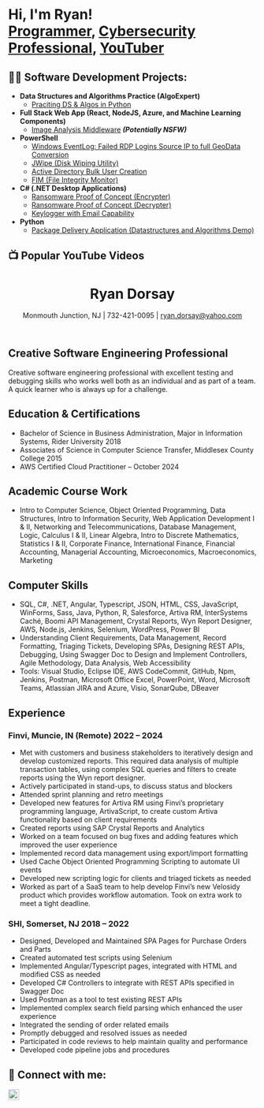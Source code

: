 <h1>Hi, I'm Ryan! <br/><a href="https://github.com/RyanDorsay">Programmer</a>, <a href="https://www.linkedin.com/in/RyanDorsay/">Cybersecurity Professional</a>, <a href="https://www.youtube.com/c/RyanDorsay">YouTuber</a></h1>

<h2>👨‍💻 Software Development Projects:</h2>

- <b>Data Structures and Algorithms Practice (AlgoExpert)</b>
  - [Praciting DS & Algos in Python](https://github.com/RyanDorsay/Algorithms-Practice)
- <b>Full Stack Web App (React, NodeJS, Azure, and Machine Learning Components)</b>
  - [Image Analysis Middleware](https://github.com/RyanDorsay/4chan-Image-Analysis-Middleware-C964) <b><i>(Potentially NSFW)</b></i>
- <b>PowerShell</b>
  - [Windows EventLog: Failed RDP Logins Source IP to full GeoData Conversion](https://github.com/RyanDorsay/Sentinel-Lab)
  - [JWipe (Disk Wiping Utility)](https://github.com/RyanDorsay/Jwipe.PowerShell)
  - [Active Directory Bulk User Creation](https://github.com/RyanDorsay/AD_PS)
  - [FIM (File Integrity Monitor)](https://github.com/RyanDorsay/PowerShell-Integrity-FIM)
- <b>C# (.NET Desktop Applications)</b>
  - [Ransomware Proof of Concept (Encrypter)](https://github.com/RyanDorsay/EncrypterPOC)
  - [Ransomware Proof of Concept (Decrypter)](https://github.com/RyanDorsay/DecrypterPOC)
  - [Keylogger with Email Capability](https://github.com/RyanDorsay/Key-Logger-With-Email)
- <b>Python</b>
  - [Package Delivery Application (Datastructures and Algorithms Demo)](https://github.com/RyanDorsay/Package-Delivery-Pathfinding-Algorithm)

<h2>📺 Popular YouTube Videos</h2>

<!-- [How to get into Cybersecurity Starting From Zero](https://www.youtube.com/watch?v=a83ASGn_V_s)
- [A Day in the Life of a Cybersecurity Anayst](https://www.youtube.com/watch?v=uHy3oM7NnoU)
- [How to Create a KeyLogger (C#)](https://www.youtube.com/watch?v=N-L9hklSlNk)
- [Ransomware Demonstration (C#)](https://www.youtube.com/watch?v=OfvdQeh79s0)
- [Is WGU Legit?](https://www.youtube.com/watch?v=E2MwRWxDBkA) -->

<header> <h1>Ryan Dorsay</h1> <p>Monmouth Junction, NJ | 732-421-0095 | <a href="mailto:ryan.dorsay@yahoo.com">ryan.dorsay@yahoo.com</a></p> </header> <div class="container"> <section class="content"> <h2>Creative Software Engineering Professional</h2> <p>Creative software engineering professional with excellent testing and debugging skills who works well both as an individual and as part of a team. A quick learner who is always up for a challenge.</p> <h2>Education & Certifications</h2> <ul> <li>Bachelor of Science in Business Administration, Major in Information Systems, Rider University 2018</li> <li>Associates of Science in Computer Science Transfer, Middlesex County College 2015</li> <li>AWS Certified Cloud Practitioner – October 2024</li> </ul> <h2>Academic Course Work</h2> <ul> <li>Intro to Computer Science, Object Oriented Programming, Data Structures, Intro to Information Security, Web Application Development I & II, Networking and Telecommunications, Database Management, Logic, Calculus I & II, Linear Algebra, Intro to Discrete Mathematics, Statistics I & II, Corporate Finance, International Finance, Financial Accounting, Managerial Accounting, Microeconomics, Macroeconomics, Marketing</li> </ul> <h2>Computer Skills</h2> <ul> <li>SQL, C#, .NET, Angular, Typescript, JSON, HTML, CSS, JavaScript, WinForms, Sass, Java, Python, R, Salesforce, Artiva RM, InterSystems Caché, Boomi API Management, Crystal Reports, Wyn Report Designer, AWS, Node.js, Jenkins, Selenium, WordPress, Power BI</li> <li>Understanding Client Requirements, Data Management, Record Formatting, Triaging Tickets, Developing SPAs, Designing REST APIs, Debugging, Using Swagger Doc to Design and Implement Controllers, Agile Methodology, Data Analysis, Web Accessibility</li> <li>Tools: Visual Studio, Eclipse IDE, AWS CodeCommit, GitHub, Npm, Jenkins, Postman, Microsoft Office Excel, PowerPoint, Word, Microsoft Teams, Atlassian JIRA and Azure, Visio, SonarQube, DBeaver</li> </ul> <h2>Experience</h2> <h3>Finvi, Muncie, IN (Remote) 2022 – 2024</h3> <ul> <li>Met with customers and business stakeholders to iteratively design and develop customized reports. This required data analysis of multiple transaction tables, using complex SQL queries and filters to create reports using the Wyn report designer.</li> <li>Actively participated in stand-ups, to discuss status and blockers</li> <li>Attended sprint planning and retro meetings</li> <li>Developed new features for Artiva RM using Finvi’s proprietary programming language, ArtivaScript, to create custom Artiva functionality based on client requirements</li> <li>Created reports using SAP Crystal Reports and Analytics</li> <li>Worked on a team focused on bug fixes and adding features which improved the user experience</li> <li>Implemented record data management using export/import formatting</li> <li>Used Cache Object Oriented Programming Scripting to automate UI events</li> <li>Developed new scripting logic for clients and triaged tickets as needed</li> <li>Worked as part of a SaaS team to help develop Finvi’s new Velosidy product which provides workflow automation. Took on extra work to meet a tight deadline.</li> </ul> <h3>SHI, Somerset, NJ 2018 – 2022</h3> <ul> <li>Designed, Developed and Maintained SPA Pages for Purchase Orders and Parts</li> <li>Created automated test scripts using Selenium</li> <li>Implemented Angular/Typescript pages, integrated with HTML and modified CSS as needed</li> <li>Developed C# Controllers to integrate with REST APIs specified in Swagger Doc</li> <li>Used Postman as a tool to test existing REST APIs</li> <li>Implemented complex search field parsing which enhanced the user experience</li> <li>Integrated the sending of order related emails</li> <li>Promptly debugged and resolved issues as needed</li> <li>Participated in code reviews to help maintain quality and performance</li> <li>Developed code pipeline jobs and procedures</li> </ul> </section> </div>

<h2> 🤳 Connect with me:</h2>

[<img align="left" alt="RyanDorsay | LinkedIn" width="22px" src="https://cdn.jsdelivr.net/npm/simple-icons@v3/icons/linkedin.svg" />][linkedin]
 <!-- [<img align="left" alt="RyanDorsay | YouTube" width="22px" src="https://cdn.jsdelivr.net/npm/simple-icons@v3/icons/youtube.svg" />][youtube] -->
<!-- [<img align="left" alt="RyanDorsay | Twitter" width="22px" src="https://cdn.jsdelivr.net/npm/simple-icons@v3/icons/twitter.svg" />][twitter] -->
<!-- [<img align="left" alt="RyanDorsay | Instagram" width="22px" src="https://cdn.jsdelivr.net/npm/simple-icons@v3/icons/instagram.svg" />][instagram] -->

[linkedin]: https://linkedin.com/in/RyanDorsay 
<!-- [twitter]: https://twitter.com/RyanDorsay -->
<!-- [youtube]: https://www.youtube.com/c/RyanDorsay -->
<!-- [instagram]: https://www.instagram.com/RyanDorsay/ -->


